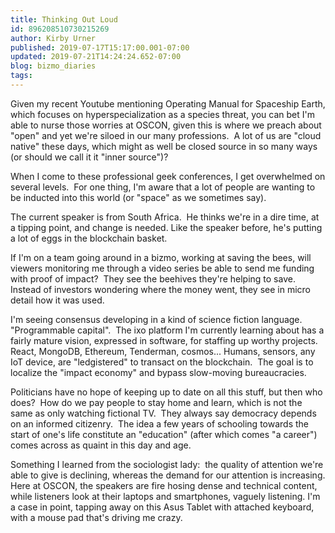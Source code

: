 ```yaml
---
title: Thinking Out Loud
id: 896208510730215269
author: Kirby Urner
published: 2019-07-17T15:17:00.001-07:00
updated: 2019-07-21T14:24:24.652-07:00
blog: bizmo_diaries
tags: 
---
```


Given my recent Youtube mentioning Operating Manual for Spaceship Earth, which focuses on hyperspecialization as a species threat, you can bet I'm able to nurse those worries at OSCON, given this is where we preach about "open" and yet we're siloed in our many professions.  A lot of us are "cloud native" these days, which might as well be closed source in so many ways (or should we call it it "inner source")?

When I come to these professional geek conferences, I get overwhelmed on several levels.  For one thing, I'm aware that a lot of people are wanting to be inducted into this world (or "space" as we sometimes say).

The current speaker is from South Africa.  He thinks we're in a dire time, at a tipping point, and change is needed. Like the speaker before, he's putting a lot of eggs in the blockchain basket.

If I'm on a team going around in a bizmo, working at saving the bees, will viewers monitoring me through a video series be able to send me funding with proof of impact?  They see the beehives they're helping to save.  Instead of investors wondering where the money went, they see in micro detail how it was used.

I'm seeing consensus developing in a kind of science fiction language.  "Programmable capital".  The ixo platform I'm currently learning about has a fairly mature vision, expressed in software, for staffing up worthy projects.  React, MongoDB, Ethereum, Tenderman, cosmos... Humans, sensors, any IoT device, are "ledgistered" to transact on the blockchain.  The goal is to localize the "impact economy" and bypass slow-moving bureaucracies.

Politicians have no hope of keeping up to date on all this stuff, but then who does?  How do we pay people to stay home and learn, which is not the same as only watching fictional TV.  They always say democracy depends on an informed citizenry.  The idea a few years of schooling towards the start of one's life constitute an "education" (after which comes "a career") comes across as quaint in this day and age.

Something I learned from the sociologist lady:  the quality of attention we're able to give is declining, whereas the demand for our attention is increasing. Here at OSCON, the speakers are fire hosing dense and technical content, while listeners look at their laptops and smartphones, vaguely listening. I'm a case in point, tapping away on this Asus Tablet with attached keyboard, with a mouse pad that's driving me crazy.